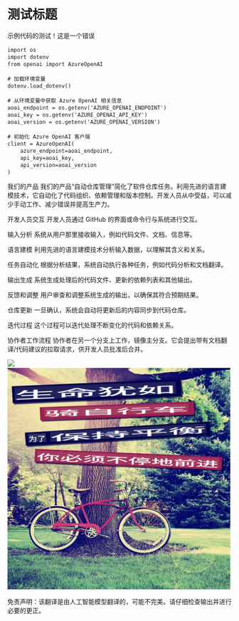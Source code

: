 # 测试标题


示例代码的测试！这是一个错误
```
import os
import dotenv
from openai import AzureOpenAI

# 加载环境变量
dotenv.load_dotenv()

# 从环境变量中获取 Azure OpenAI 相关信息
aoai_endpoint = os.getenv('AZURE_OPENAI_ENDPOINT')
aoai_key = os.getenv('AZURE_OPENAI_API_KEY')
aoai_version = os.getenv('AZURE_OPENAI_VERSION')

# 初始化 Azure OpenAI 客户端
client = AzureOpenAI(
    azure_endpoint=aoai_endpoint,
    api_key=aoai_key,
    api_version=aoai_version
)
```

我们的产品
我们的产品“自动仓库管理”简化了软件仓库任务。利用先进的语言建模技术，它自动化了代码组织、依赖管理和版本控制。开发人员从中受益，可以减少手动工作、减少错误并提高生产力。

开发人员交互
开发人员通过 GitHub 的界面或命令行与系统进行交互。

输入分析
系统从用户那里接收输入，例如代码文件、文档、信息等。

语言建模
利用先进的语言建模技术分析输入数据，以理解其含义和关系。

任务自动化
根据分析结果，系统自动执行各种任务，例如代码分析和文档翻译。

输出生成
系统生成处理后的代码文件、更新的依赖列表和其他输出。

反馈和调整
用户审查和调整系统生成的输出，以确保其符合预期结果。

仓库更新
一旦确认，系统会自动将更新后的内容同步到代码仓库。

迭代过程
这个过程可以迭代处理不断变化的代码和依赖关系。

协作者工作流程
协作者在另一个分支上工作，镜像主分支。它会提出带有文档翻译/代码建议的拉取请求，供开发人员批准后合并。

![](https://upload.wikimedia.org/wikipedia/commons/thumb/7/77/Google_Images_2015_logo.svg/1200px-Google_Images_2015_logo.svg.png)
![](./translated_images/bicycle.e5987a077c36459b31452b5f6322a930fe95440ab29aeb9c7cbea92148cbe694.zh.png)


免责声明：该翻译是由人工智能模型翻译的，可能不完美。请仔细检查输出并进行必要的更正。